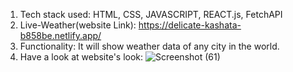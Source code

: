 1. Tech stack used: HTML, CSS, JAVASCRIPT, REACT.js, FetchAPI
2. Live-Weather(website Link):  https://delicate-kashata-b858be.netlify.app/ 
3. Functionality: It will show weather data of any city in the world.
4. Have a look at website's look:
![Screenshot (61)](https://user-images.githubusercontent.com/75585339/175808897-a5fc9e27-e07a-41f2-9779-db0375b8e400.png)


